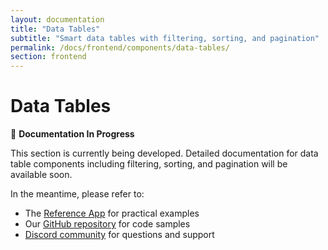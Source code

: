 ```yaml
---
layout: documentation
title: "Data Tables"
subtitle: "Smart data tables with filtering, sorting, and pagination"
permalink: /docs/frontend/components/data-tables/
section: frontend
---
```


# Data Tables

🚧 **Documentation In Progress**

This section is currently being developed. Detailed documentation for data table components including filtering, sorting, and pagination will be available soon.

In the meantime, please refer to:
- The [Reference App](/docs/reference-app/overview/) for practical examples
- Our [GitHub repository](https://github.com/preboot-io/preboot) for code samples
- [Discord community](https://discord.gg/Ux7ruzctZ5) for questions and support
